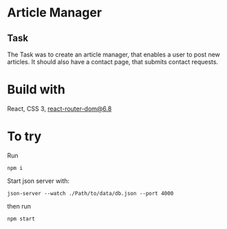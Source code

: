 # Article Manager
## Task
The Task was to create an article manager, that enables a user to post new articles. It should also have a contact page, that submits contact requests.

# Build with
React, CSS 3, react-router-dom@6.8

# To try
Run 
```
npm i
```
Start json server with: 
```
json-server --watch ./Path/to/data/db.json --port 4000
```
then run
```
npm start
```
